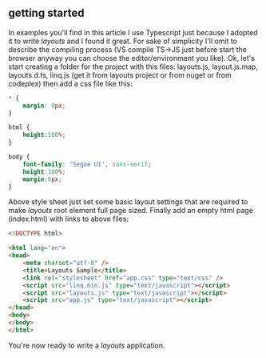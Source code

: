 ## getting started
In examples you'll find in this article I use Typescript just because I adopted it to write *layouts* and I found it great. For sake of simplicity I'll omit to describe the compiling process (VS compile TS->JS just before start the browser anyway you can choose the editor/environment you like).
Ok, let's start creating a folder for the project with this files:
layouts.js, layout.js.map, layouts.d.ts, linq.js (get it from layouts project or from nuget or from codeplex)
then add a css file like this:
```css
* {
    margin: 0px;
}

html { 
    height:100%; 
}

body {
    font-family: 'Segoe UI', sans-serif;
    height:100%; 
    margin:0px; 
}
```
Above style sheet just set some basic layout settings that are required to make *layouts* root element full page sized. Finally add an empty html page (index.html) with links to above files:
```html
<!DOCTYPE html>

<html lang="en">
<head>
    <meta charset="utf-8" />
    <title>Layouts Sample</title>
    <link rel="stylesheet" href="app.css" type="text/css" />
    <script src="linq.min.js" type="text/javascript"></script>
    <script src="layouts.js" type="text/javascript"></script>
    <script src="app.js" type="text/javascript"></script>
</head>
<body>
</body>
</html>
```
You're now ready to write a *layouts* application.
